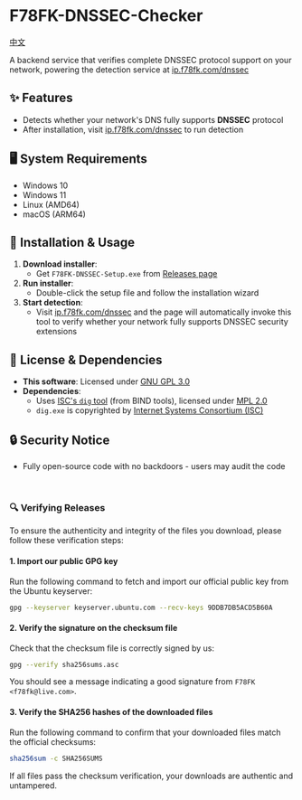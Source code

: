 # F78FK-DNSSEC-Checker
 
[中文](./README.md)

A backend service that verifies complete DNSSEC protocol support on your network, powering the detection service at [ip.f78fk.com/dnssec](https://ip.f78fk.com/dnssec)

## ✨ Features
- Detects whether your network's DNS fully supports **DNSSEC** protocol
- After installation, visit [ip.f78fk.com/dnssec](https://ip.f78fk.com/dnssec) to run detection

## 🖥️ System Requirements
- Windows 10
- Windows 11
- Linux (AMD64)
- macOS (ARM64)

## 🚀 Installation & Usage
1. **Download installer**:
   - Get `F78FK-DNSSEC-Setup.exe` from [Releases page](https://github.com/liuyuf78fk/F78FK-DNSSEC-Checker/releases)
2. **Run installer**:
   - Double-click the setup file and follow the installation wizard
3. **Start detection**:
   - Visit [ip.f78fk.com/dnssec](https://ip.f78fk.com/dnssec) and the page will automatically invoke this tool to verify whether your network fully supports DNSSEC security extensions

## 📜 License & Dependencies
- **This software**: Licensed under [GNU GPL 3.0](./LICENSE)
- **Dependencies**:
  - Uses [ISC's `dig` tool](https://www.isc.org/downloads/) (from BIND tools), licensed under [MPL 2.0](dig/MPL-2.0.txt)
  - `dig.exe` is copyrighted by [Internet Systems Consortium (ISC)](https://www.isc.org/)

## 🔒 Security Notice
- Fully open-source code with no backdoors - users may audit the code


<br>

### 🔍 Verifying Releases

To ensure the authenticity and integrity of the files you download, please follow these verification steps:

#### 1. Import our public GPG key

Run the following command to fetch and import our official public key from the Ubuntu keyserver:

```bash
gpg --keyserver keyserver.ubuntu.com --recv-keys 9DDB7DB5ACD5B60A
```

####  2. Verify the signature on the checksum file

Check that the checksum file is correctly signed by us:

```bash
gpg --verify sha256sums.asc
```

You should see a message indicating a good signature from `F78FK <f78fk@live.com>`.

####  3. Verify the SHA256 hashes of the downloaded files

Run the following command to confirm that your downloaded files match the official checksums:

```bash
sha256sum -c SHA256SUMS
```

If all files pass the checksum verification, your downloads are authentic and untampered.